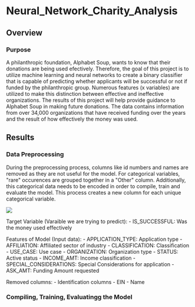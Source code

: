 # Neural_Network_Charity_Analysis

## Overview
### Purpose
A philanthropic foundation, Alphabet Soup, wants to know that their donations are being used efectively. Therefore, the goal of this project is to utilize machine learning and neural networks to create a binary classifier that is capable of predicting whether applicants will be successful or not if funded by the philanthropic group. Numerous features (x variables) are utilized to make this distinction between effective and ineffective organizations. The results of this project will help provide guidance to Alphabet Soup in making future donations. The data contains information from over 34,000 organizations that have received funding over the years and the result of how effectively the money was used.

## Results
### Data Preprocessing
During the preprocessing process, columns like id numbers and names are removed as they are not useful for the model. For categorical variables, "rare" occurences are grouped together in a "Other" column. Additionally, this categorical data needs to be encoded in order to compile, train and evaluate the model. This process creates a new column for each unique categorical variable.

![](analysis/encodedDF.png)

Target Variable (Varaible we are trying to predict):
    - IS_SUCCESSFUL: Was the money used effectively

Features of Model (Input data):
    - APPLICATION_TYPE: Application type
    - AFFILIATION: Affiliated sector of industry
    - CLASSIFICATION: Classification
    - USE_CASE: Use case
    - ORGANIZATION: Organization type
    - STATUS: Active status
    - INCOME_AMT: Income classification
    - SPECIAL_CONSIDERATIONS: Special Considerations for application
    - ASK_AMT: Funding Amount requested

Removed columns:
    - Identification columns
        - EIN
        - Name

### Compiling, Training, Evaluatingg the Model